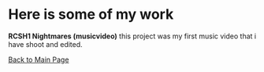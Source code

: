 # Here is some of my work #

**RCSH1 Nightmares (musicvideo)**
this project was my first music video that i have shoot and edited. 



[Back to Main Page](/index.md)
